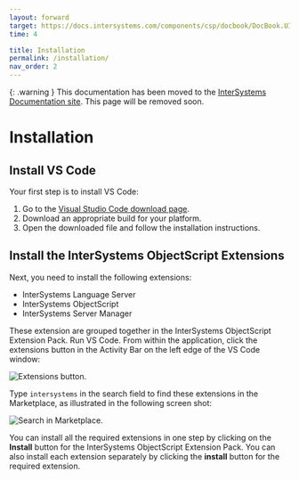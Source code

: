 ```yaml
---
layout: forward
target: https://docs.intersystems.com/components/csp/docbook/DocBook.UI.Page.cls?KEY=GVSCO
time: 4

title: Installation
permalink: /installation/
nav_order: 2
---
```


{: .warning }
This documentation has been moved to the [InterSystems Documentation site](https://docs.intersystems.com/components/csp/docbook/DocBook.UI.Page.cls?KEY=GVSCO_install). This page will be removed soon.

# Installation

## Install VS Code

Your first step is to install VS Code:

1. Go to the [Visual Studio Code download page](https://code.visualstudio.com/).
1. Download an appropriate build for your platform.
1. Open the downloaded file and follow the installation instructions.

## Install the InterSystems ObjectScript Extensions

Next, you need to install the following extensions:

- InterSystems Language Server
- InterSystems ObjectScript
- InterSystems Server Manager

These extension are grouped together in the InterSystems ObjectScript Extension Pack. Run VS Code. From within the application, click the extensions button in the Activity Bar on the left edge of the VS Code window:

![Extensions button.](../assets/images/extensions.png "extensions button")

Type `intersystems` in the search field to find these extensions in the Marketplace, as illustrated in the following screen shot:

![Search in Marketplace.](../assets/images/marketplace.png "search in marketplace")

You can install all the required extensions in one step by clicking on the **Install** button for the InterSystems ObjectScript Extension Pack. You can also install each extension separately by clicking the **install** button for the required extension. 
